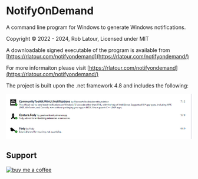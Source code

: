 ﻿# NotifyOnDemand
A command line program for Windows to generate Windows notifications.

Copyright © 2022 - 2024, Rob Latour, Licensed under MIT

A downloadable signed executable of the program is available from  [https://rlatour.com/notifyondemand](https://rlatour.com/notifyondemand/)

For more informaiton please visit  [https://rlatour.com/notifyondemand](https://rlatour.com/notifyondemand/)

The project is built upon the .net framework 4.8 and includes the following:

![components](https://github.com/roblatour/notifyondemand/blob/main/components.jpg)

## Support

[<img alt="buy me  a coffee" width="200px" src="https://cdn.buymeacoffee.com/buttons/v2/default-blue.png" />](https://www.buymeacoffee.com/roblatour)
